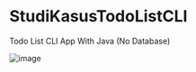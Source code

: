# StudiKasusTodoListCLI
Todo List CLI App With Java (No Database)

![image](https://github.com/Abdurozzaq/StudiKasusTodoListCLI/assets/20965106/df22cc27-8183-4854-b452-4724fe6b9981)
